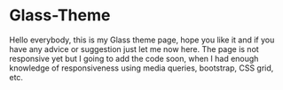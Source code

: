 # Glass-Theme
Hello everybody, this is my Glass theme page, hope you like it and if you have any advice or suggestion just let me now here. The page is not responsive yet but I going to add the code soon, when I had enough knowledge of responsiveness using media queries, bootstrap, CSS grid, etc.
